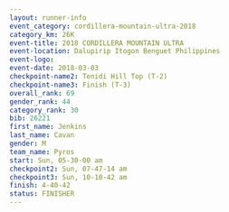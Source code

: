 ```yaml
---
layout: runner-info 
event_category: cordillera-mountain-ultra-2018 
category_km: 26K 
event-title: 2018 CORDILLERA MOUNTAIN ULTRA 
event-location: Dalupirip Itogon Benguet Philippines 
event-logo: 
event-date: 2018-03-03 
checkpoint-name2: Tenidi Hill Top (T-2) 
checkpoint-name3: Finish (T-3) 
overall_rank: 69
gender_rank: 44
category_rank: 30
bib: 26221
first_name: Jenkins
last_name: Cavan
gender: M
team_name: Pyros
start: Sun, 05-30-00 am
checkpoint2: Sun, 07-47-14 am
checkpoint3: Sun, 10-10-42 am
finish: 4-40-42
status: FINISHER
---
```

